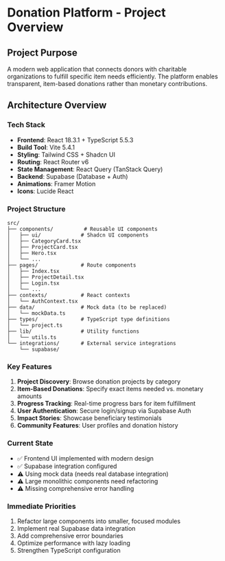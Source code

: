 # Donation Platform - Project Overview

## Project Purpose
A modern web application that connects donors with charitable organizations to fulfill specific item needs efficiently. The platform enables transparent, item-based donations rather than monetary contributions.

## Architecture Overview

### Tech Stack
- **Frontend**: React 18.3.1 + TypeScript 5.5.3
- **Build Tool**: Vite 5.4.1
- **Styling**: Tailwind CSS + Shadcn UI
- **Routing**: React Router v6
- **State Management**: React Query (TanStack Query)
- **Backend**: Supabase (Database + Auth)
- **Animations**: Framer Motion
- **Icons**: Lucide React

### Project Structure
```
src/
├── components/          # Reusable UI components
│   ├── ui/             # Shadcn UI components
│   ├── CategoryCard.tsx
│   ├── ProjectCard.tsx
│   ├── Hero.tsx
│   └── ...
├── pages/              # Route components
│   ├── Index.tsx
│   ├── ProjectDetail.tsx
│   ├── Login.tsx
│   └── ...
├── contexts/           # React contexts
│   └── AuthContext.tsx
├── data/               # Mock data (to be replaced)
│   └── mockData.ts
├── types/              # TypeScript type definitions
│   └── project.ts
├── lib/                # Utility functions
│   └── utils.ts
└── integrations/       # External service integrations
    └── supabase/
```

### Key Features
1. **Project Discovery**: Browse donation projects by category
2. **Item-Based Donations**: Specify exact items needed vs. monetary amounts
3. **Progress Tracking**: Real-time progress bars for item fulfillment
4. **User Authentication**: Secure login/signup via Supabase Auth
5. **Impact Stories**: Showcase beneficiary testimonials
6. **Community Features**: User profiles and donation history

### Current State
- ✅ Frontend UI implemented with modern design
- ✅ Supabase integration configured
- ⚠️ Using mock data (needs real database integration)
- ⚠️ Large monolithic components need refactoring
- ⚠️ Missing comprehensive error handling

### Immediate Priorities
1. Refactor large components into smaller, focused modules
2. Implement real Supabase data integration
3. Add comprehensive error boundaries
4. Optimize performance with lazy loading
5. Strengthen TypeScript configuration